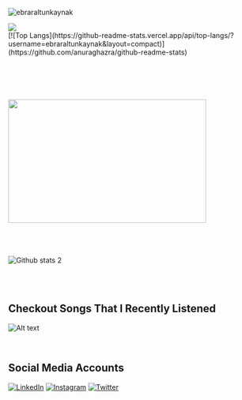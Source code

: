 <p align="left"> <img src="https://komarev.com/ghpvc/?username=ebraraltunkaynak" alt="ebraraltunkaynak" /> </p>
<img src="https://readme-typing-svg.herokuapp.com?duration=3000&lines=Hi+there+%3A);I'm+Ebrar.;I'm+a+React+Developer;I+love+programming+React+Nodejs+JavaScript+projects.">
  </a>
  <br>
  [![Top Langs](https://github-readme-stats.vercel.app/api/top-langs/?username=ebraraltunkaynak&layout=compact)](https://github.com/anuraghazra/github-readme-stats)

  
  <br> <br>
  

<h1 > <img src="https://media1.tenor.com/images/d1eddbe98190c824734c992eca444e52/tenor.gif?itemid=15609107" align="center" width="400"height="250"> </h1>



<br><br>


![Github stats 2](https://github-readme-stats.vercel.app/api?username=ebraraltunkaynak&show_icons=true&theme=radical)

<br> <br>

## Checkout Songs That I Recently Listened

![Alt text](https://spotify-recently-played-readme.vercel.app/api?user=lfl5yo45g77ocqooqrb50moci)

<br>

## Social Media Accounts

[![LinkedIn](https://img.shields.io/badge/Lınkedın-black?style=for-the-badge&logo=linkedin&logoColor=white)](https://tr.linkedin.com/in/ebrarmeadev)
[![Instagram](https://img.shields.io/badge/INSTAGRAM-black?style=for-the-badge&logo=instagram&logoColor=white)](https://www.instagram.com/ebrardev/)
[![Twitter](https://img.shields.io/badge/Twitter-black?style=for-the-badge&logo=twitter&logoColor=white)](https://twitter.com/ebrarmea)

